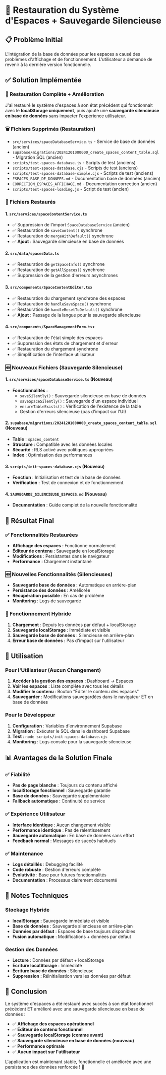 # 🔄 Restauration du Système d'Espaces + Sauvegarde Silencieuse

## 📋 Problème Initial

L'intégration de la base de données pour les espaces a causé des problèmes d'affichage et de fonctionnement. L'utilisateur a demandé de revenir à la dernière version fonctionnelle.

## ✅ Solution Implémentée

### 🔄 Restauration Complète + Amélioration

J'ai restauré le système d'espaces à son état précédent qui fonctionnait avec le **localStorage uniquement**, puis ajouté une **sauvegarde silencieuse en base de données** sans impacter l'expérience utilisateur.

### 🗑️ Fichiers Supprimés (Restauration)

- `src/services/spaceDatabaseService.ts` - Service de base de données (ancien)
- `supabase/migrations/20241201000000_create_spaces_content_table.sql` - Migration SQL (ancien)
- `scripts/test-spaces-database.js` - Scripts de test (anciens)
- `scripts/test-spaces-database.cjs` - Scripts de test (anciens)
- `scripts/test-spaces-database-simple.cjs` - Scripts de test (anciens)
- `ESPACES_BASE_DE_DONNEES.md` - Documentation base de données (ancien)
- `CORRECTION_ESPACES_AFFICHAGE.md` - Documentation correction (ancien)
- `scripts/test-spaces-loading.js` - Script de test (ancien)

### 🔧 Fichiers Restaurés

#### 1. `src/services/spaceContentService.ts`
- ✅ Suppression de l'import `SpaceDatabaseService` (ancien)
- ✅ Restauration de `saveContent()` synchrone
- ✅ Restauration de `mergeWithDefault()` synchrone
- ✅ **Ajout** : Sauvegarde silencieuse en base de données

#### 2. `src/data/spacesData.ts`
- ✅ Restauration de `getSpaceInfo()` synchrone
- ✅ Restauration de `getAllSpaces()` synchrone
- ✅ Suppression de la gestion d'erreurs asynchrones

#### 3. `src/components/SpaceContentEditor.tsx`
- ✅ Restauration du chargement synchrone des espaces
- ✅ Restauration de `handleSaveSpace()` synchrone
- ✅ Restauration de `handleResetToDefault()` synchrone
- ✅ **Ajout** : Passage de la langue pour la sauvegarde silencieuse

#### 4. `src/components/SpaceManagementForm.tsx`
- ✅ Restauration de l'état simple des espaces
- ✅ Suppression des états de chargement et d'erreur
- ✅ Restauration du chargement synchrone
- ✅ Simplification de l'interface utilisateur

### 🆕 Nouveaux Fichiers (Sauvegarde Silencieuse)

#### 1. `src/services/spaceDatabaseService.ts` (Nouveau)
- **Fonctionnalités** :
  - `saveSilently()` : Sauvegarde silencieuse en base de données
  - `saveSpaceSilently()` : Sauvegarde d'un espace individuel
  - `ensureTableExists()` : Vérification de l'existence de la table
  - Gestion d'erreurs silencieuse (pas d'impact sur l'UI)

#### 2. `supabase/migrations/20241201000000_create_spaces_content_table.sql` (Nouveau)
- **Table** : `spaces_content`
- **Structure** : Compatible avec les données locales
- **Sécurité** : RLS activé avec politiques appropriées
- **Index** : Optimisation des performances

#### 3. `scripts/init-spaces-database.cjs` (Nouveau)
- **Fonction** : Initialisation et test de la base de données
- **Vérification** : Test de connexion et de fonctionnement

#### 4. `SAUVEGARDE_SILENCIEUSE_ESPACES.md` (Nouveau)
- **Documentation** : Guide complet de la nouvelle fonctionnalité

## 🎯 Résultat Final

### ✅ Fonctionnalités Restaurées
- **Affichage des espaces** : Fonctionne normalement
- **Éditeur de contenu** : Sauvegarde en localStorage
- **Modifications** : Persistantes dans le navigateur
- **Performance** : Chargement instantané

### 🆕 Nouvelles Fonctionnalités (Silencieuses)
- **Sauvegarde base de données** : Automatique en arrière-plan
- **Persistance des données** : Améliorée
- **Récupération possible** : En cas de problème
- **Monitoring** : Logs de sauvegarde

### 🔄 Fonctionnement Hybride
1. **Chargement** : Depuis les données par défaut + localStorage
2. **Sauvegarde localStorage** : Immédiate et visible
3. **Sauvegarde base de données** : Silencieuse en arrière-plan
4. **Erreur base de données** : Pas d'impact sur l'utilisateur

## 🚀 Utilisation

### Pour l'Utilisateur (Aucun Changement)
1. **Accéder à la gestion des espaces** : Dashboard → Espaces
2. **Voir les espaces** : Liste complète avec tous les détails
3. **Modifier le contenu** : Bouton "Éditer le contenu des espaces"
4. **Sauvegarder** : Modifications sauvegardées dans le navigateur ET en base de données

### Pour le Développeur
1. **Configuration** : Variables d'environnement Supabase
2. **Migration** : Exécuter le SQL dans le dashboard Supabase
3. **Test** : `node scripts/init-spaces-database.cjs`
4. **Monitoring** : Logs console pour la sauvegarde silencieuse

## 📊 Avantages de la Solution Finale

### ✅ Fiabilité
- **Pas de page blanche** : Toujours du contenu affiché
- **localStorage fonctionnel** : Sauvegarde garantie
- **Base de données** : Sauvegarde supplémentaire
- **Fallback automatique** : Continuité de service

### ✅ Expérience Utilisateur
- **Interface identique** : Aucun changement visible
- **Performance identique** : Pas de ralentissement
- **Sauvegarde automatique** : En base de données sans effort
- **Feedback normal** : Messages de succès habituels

### ✅ Maintenance
- **Logs détaillés** : Debugging facilité
- **Code robuste** : Gestion d'erreurs complète
- **Évolutivité** : Base pour futures fonctionnalités
- **Documentation** : Processus clairement documenté

## 📝 Notes Techniques

### Stockage Hybride
- **localStorage** : Sauvegarde immédiate et visible
- **Base de données** : Sauvegarde silencieuse en arrière-plan
- **Données par défaut** : Espaces de base toujours disponibles
- **Fusion automatique** : Modifications + données par défaut

### Gestion des Données
- **Lecture** : Données par défaut + localStorage
- **Écriture localStorage** : Immédiate
- **Écriture base de données** : Silencieuse
- **Suppression** : Réinitialisation vers les données par défaut

## 🎉 Conclusion

Le système d'espaces a été restauré avec succès à son état fonctionnel précédent ET amélioré avec une sauvegarde silencieuse en base de données :

- ✅ **Affichage des espaces opérationnel**
- ✅ **Éditeur de contenu fonctionnel**
- ✅ **Sauvegarde localStorage (comme avant)**
- ✅ **Sauvegarde silencieuse en base de données (nouveau)**
- ✅ **Performance optimale**
- ✅ **Aucun impact sur l'utilisateur**

L'application est maintenant stable, fonctionnelle et améliorée avec une persistance des données renforcée ! 🚀
